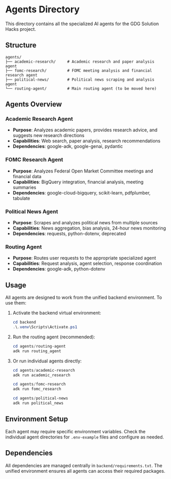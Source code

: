 # Agents Directory

This directory contains all the specialized AI agents for the GDG Solution Hacks project.

## Structure

```
agents/
├── academic-research/     # Academic research and paper analysis agent
├── fomc-research/         # FOMC meeting analysis and financial research agent
├── political-news/        # Political news scraping and analysis agent
└── routing-agent/         # Main routing agent (to be moved here)
```

## Agents Overview

### Academic Research Agent
- **Purpose**: Analyzes academic papers, provides research advice, and suggests new research directions
- **Capabilities**: Web search, paper analysis, research recommendations
- **Dependencies**: google-adk, google-genai, pydantic

### FOMC Research Agent
- **Purpose**: Analyzes Federal Open Market Committee meetings and financial data
- **Capabilities**: BigQuery integration, financial analysis, meeting summaries
- **Dependencies**: google-cloud-bigquery, scikit-learn, pdfplumber, tabulate

### Political News Agent
- **Purpose**: Scrapes and analyzes political news from multiple sources
- **Capabilities**: News aggregation, bias analysis, 24-hour news monitoring
- **Dependencies**: requests, python-dotenv, deprecated

### Routing Agent
- **Purpose**: Routes user requests to the appropriate specialized agent
- **Capabilities**: Request analysis, agent selection, response coordination
- **Dependencies**: google-adk, python-dotenv

## Usage

All agents are designed to work from the unified backend environment. To use them:

1. Activate the backend virtual environment:
   ```powershell
   cd backend
   .\.venv\Scripts\Activate.ps1
   ```

2. Run the routing agent (recommended):
   ```powershell
   cd agents/routing-agent
   adk run routing_agent
   ```

3. Or run individual agents directly:
   ```powershell
   cd agents/academic-research
   adk run academic_research
   
   cd agents/fomc-research
   adk run fomc_research
   
   cd agents/political-news
   adk run political_news
   ```

## Environment Setup

Each agent may require specific environment variables. Check the individual agent directories for `.env-example` files and configure as needed.

## Dependencies

All dependencies are managed centrally in `backend/requirements.txt`. The unified environment ensures all agents can access their required packages. 